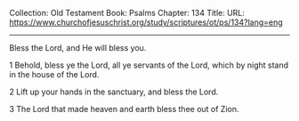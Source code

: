 Collection: Old Testament
Book: Psalms
Chapter: 134
Title: 
URL: https://www.churchofjesuschrist.org/study/scriptures/ot/ps/134?lang=eng

---

Bless the Lord, and He will bless you.

1 Behold, bless ye the Lord, all ye servants of the Lord, which by night stand in the house of the Lord.

2 Lift up your hands in the sanctuary, and bless the Lord.

3 The Lord that made heaven and earth bless thee out of Zion.
